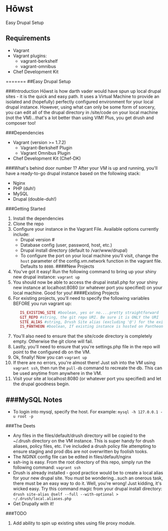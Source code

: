# Hōwst
Easy Drupal Setup

Requirements
------------
* Vagrant
* Vagrant plugins:
  * vagrant-berkshelf
  * vagrant-omnibus
* Chef Development Kit

=======
##Easy Drupal Setup

###Introduction
Hōwst is how darth vader would have spun up local drupal sites - it is the quick and easy path.  It uses a Virtual Machine to provide an isolated and (hopefully) perfectly configured environment for your local drupal instance.  However, using what can only be some form of sorcery, you can edit all of the drupal directory in /site/code on your local machine (not the VM)...that's a lot better than using VIM!  Plus, you get drush and composer too!

###Dependencies
* Vagrant (version >= 1.7.2)
   * Vagrant-Berkshelf Plugin
   * Vagrant Omnibus Plugin
* Chef Development Kit (Chef-DK)

###What's behind door number 1?
After your VM is up and running, you'll have a ready-to-go drupal instance based on the following stack:
* Nginx
* PHP (duh!)
* MySQL
* Drupal (double-duh!)

###Getting Started
1. Install the dependencies
2. Clone the repo
3. Configure your instance in the Vagrant File.  Available options currently include:
   * Drupal version #
   * Database config (user, password, host, etc.)
   * Drupal install directory (default to /var/www/drupal)
   * To configure the port on your local machine you'll visit, change the `host` parameter of the config.vm.network function in the vagrant file.  Defaults to `8080`.
####New Projects
1. You've got it easy!  Run the following command to bring up your shiny new drupal instance: `vagrant up`
2. You should now be able to access the drupal install.php for your shiny new instance at localhost:8080 (or whatever port you specified) on your local machine.  Good for you!
####Existing Projects
1. For existing projects, you'll need to specify the following variables BEFORE you run vagrant up:
   ```ruby
      IS_EXISTING_SITE #boolean, yes or no....pretty straightforward
      GIT_REPO #string, the git repo URI. Be sure it is ONLY the URI
      SITE_ALIAS #string, Drush Site alias (excluding '@') for the existing instance.  The drush alias file should be included in files/default/drush
      IS_PANTHEON #boolean, If existing instance is hosted on Pantheon.  This is important as pantheon doesn't support the latest version of drush
   ```
2. You'll also need to ensure that the site/code directory is completely empty.  Otherwise the git clone will fail.
3. Lastly, you'll need to ensure that you're settings.php file in the repo will point to the configured db on the VM.
3. Ok, finally!  Now you can `vagrant up`
4. If there are no errors, you're almost there!  Just ssh into the VM using `vagrant ssh`, then run the `pull-db` command to recreate the db. This can be used anytime from anywhere in the VM.
5. Visit your site at localhost:8080 (or whatever port you specified) and let the drupal goodness begin.

###MySQL Notes
------------
* To login into mysql, specify the host. For example:
    `mysql -h 127.0.0.1 -u root -p`

###The Deets
* Any files in the files/default/drush directory will be copied to the ~/.drush directory on the VM instance.  This is super handy for drush aliases, policy files, etc.  I've included a drush policy file attempting to ensure staging and prod dbs are not overwritten by foolish tooks.
* The NGINX config file can be edited in files/default/nginx
* ssh-ing is easy.  From the root directory of this repo, simply run the following command: `vagrant ssh`
* Drush is already installed - good practice would be to create a local alias for your new drupal site.  You must be wondering...such an onerous task, there must be an easy way to do it.  Well, you're wrong!  Just kidding, it's wicked easy.  Try this command magic from your drupal install directory: `drush site-alias @self --full --with-optional > ~/.drush/local.aliases.php`
* Get Drupally with it!

###TODO
1. Add ability to spin up existing sites using file proxy module.
